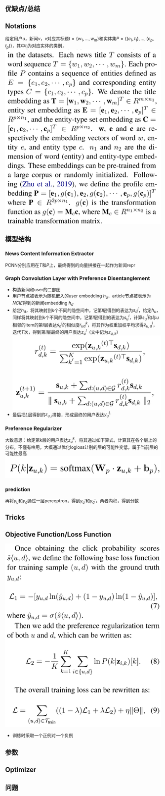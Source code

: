 ## 优缺点/总结
## Notations
给定用户$u$，新闻$v$，$v$对应其标题$t = \{w_1,...,w_m\}$和实体集$P = \{(e_1,t_1),...,(e_p,t_p)\}$，其中$t_i$为对应实体的类别，![](../Resources/39_1.png)
## 模型结构
### News Content Information Extractor
PCNN分别应用在$T$和$P$上，最终得到的向量拼接在一起作为新闻repr
### Graph Convolution Layer with Preference Disentanglement
- 构造新闻和user的二部图
- 用户节点被表示为随机嵌入的user embedding $h_u$，article节点被表示为*NCIE*得到的新闻embedding $h_d$
- 给定$h_d$，将其映射到k个不同的隐空间中，记第$l$层得到的表达为$s_d^l$，给定$h_u$，同样将其映射到k个不同的隐空间中，记第$l$层得到的表达为$s_u^l$，计算$s_u^l$和与$u$相邻的item的第$l$层表达$s_d^l$的相似度$r_{ud}^k$，将其作为权重加权平均求得$z_{u,d}^l$，迭代$T$次，得到第$l$层最终的用户表达$z_{u}^l$（文中记为$z_{u,k}$）![](../Resources/39_2.png)
- 最后把$L$层得到的$z_{u,l}$拼接，形成最终的用户表达$y_u^L$
### Preference Regularizer
大致意思：给定第$k$层的用户表达$z_{u}^k$，将其通过如下算式，计算其在各个层上的分布，不懂有啥用，大概通过优化logloss让别的层的可能性变低，属于当前层的可能性最高![](../Resources/39_3.png)
### prediction
再将$y_u$和$y_d$通过一层perceptron，得到$y_u'$和$y_d'$，两者内积，得到分数
## Tricks
## Objective Function/Loss Function
![](../Resources/39_4.png)
- 训练时采取一个正例对一个负例
## 参数
## Optimizer
## 问题